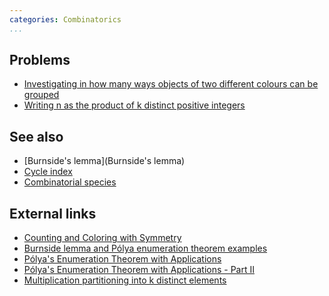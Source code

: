 ```yaml
---
categories: Combinatorics
...
```


## Problems
* [Investigating in how many ways objects of two different colours can be grouped](https://projecteuler.net/problem=181)
* [Writing n as the product of k distinct positive integers](https://projecteuler.net/problem=495)

## See also
* [Burnside's lemma](Burnside's lemma)
* [Cycle index]()
* [Combinatorial species]()

## External links
* [Counting and Coloring with Symmetry](http://www.diva-portal.org/smash/get/diva2:348745/FULLTEXT01.pdf)
* [Burnside lemma and Pólya enumeration theorem examples](http://meta.math.stackexchange.com/questions/1868/list-of-generalizations-of-common-questions#13335)
* [Pólya's Enumeration Theorem with Applications](http://am-just-a-nobody.blogspot.is/2015/03/mathjax.html)
* [Pólya's Enumeration Theorem with Applications - Part II](http://am-just-a-nobody.blogspot.is/2015/11/this-post-continues-what-we-discussed.html)
* [Multiplication partitioning into k distinct elements](http://math.stackexchange.com/questions/1250364/multiplication-partitioning-into-k-distinct-elements)

